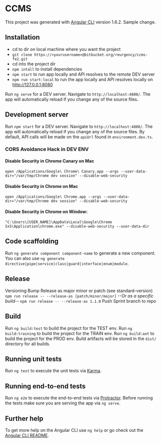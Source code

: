 # CCMS

This project was generated with [Angular CLI](https://github.com/angular/angular-cli) version 1.6.2. 
Sample change.

## Installation

- cd to dir on local machine where you want the project
- `git clone https://<yourusername>@bitbucket.org/reurgency/ccms-fe2.git`
- cd into the project dir
- `npm intall` to install dependencies
- `npm start` to run app locally and API resolves to the remote DEV server
- `npm run start:local` to run the app locally and API resolves locally on http://127.0.0.1:8080

Run `ng serve` for a DEV server. Navigate to `http://localhost:4800/`. The app will automatically reload if you change any of the source files.


## Development server

Run `npm start` for a DEV server. Navigate to `http://localhost:4800/`. The app will automatically reload if you change any of the source files.
By default, API calls will be made on the `apiUrl` found in `environment.dev.ts`. 

### CORS Avoidance Hack in DEV ENV
#### Disable Security in Chrome Canary on Mac
`open /Applications/Google\ Chrome\ Canary.app --args --user-data-dir="/var/tmp/Chrome dev session" --disable-web-security`

#### Disable Security in Chrome on Mac
`open /Applications/Google\ Chrome.app --args --user-data-dir="/var/tmp/Chrome dev session" --disable-web-security`

#### Disable Security in Chrome on Window:
`"C:\Users\[USER_NAME]\AppData\Local\Google\Chrome SxS\Application\chrome.exe" --disable-web-security --user-data-dir`


## Code scaffolding

Run `ng generate component component-name` to generate a new component. You can also use `ng generate directive|pipe|service|class|guard|interface|enum|module`.

## Release
Versioning
Bump Release as major minor or patch (see standard-version)
`npm run release -- --release-as [patch/minor/major]`
*--Or as a specific build--*
`npm run release -- --release-as 1.1.0`
Push Sprint branch to repo


## Build

Run `ng build:test` to build the project for the TEST env. 
Run `ng build:training` to build the project for the TRAIN env. 
Run `ng build:aot` to build the project for the PROD env. 
Build artifacts will be stored in the `dist/` directory for all builds.

## Running unit tests

Run `ng test` to execute the unit tests via [Karma](https://karma-runner.github.io).

## Running end-to-end tests

Run `ng e2e` to execute the end-to-end tests via [Protractor](http://www.protractortest.org/).
Before running the tests make sure you are serving the app via `ng serve`.

## Further help

To get more help on the Angular CLI use `ng help` or go check out the [Angular CLI README](https://github.com/angular/angular-cli/blob/master/README.md).

